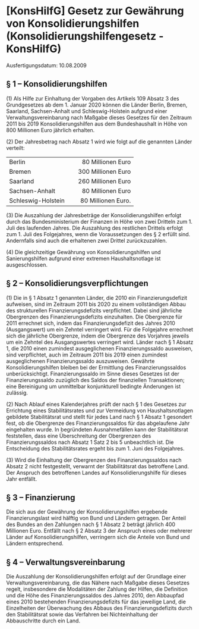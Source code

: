 # [KonsHilfG] Gesetz zur Gewährung von Konsolidierungshilfen  (Konsolidierungshilfengesetz - KonsHilfG)

Ausfertigungsdatum: 10.08.2009

 

## § 1 – Konsolidierungshilfen

(1) Als Hilfe zur Einhaltung der Vorgaben des Artikels 109 Absatz 3 des Grundgesetzes ab dem 1. Januar 2020 können die Länder Berlin, Bremen, Saarland, Sachsen-Anhalt und Schleswig-Holstein aufgrund einer Verwaltungsvereinbarung nach Maßgabe dieses Gesetzes für den Zeitraum 2011 bis 2019 Konsolidierungshilfen aus dem Bundeshaushalt in Höhe von 800 Millionen Euro jährlich erhalten.

(2) Der Jahresbetrag nach Absatz 1 wird wie folgt auf die genannten Länder verteilt:  
  

|                    |     |                    |
|:-------------------|:----|-------------------:|
| Berlin             |     |  80 Millionen Euro |
| Bremen             |     | 300 Millionen Euro |
| Saarland           |     | 260 Millionen Euro |
| Sachsen-Anhalt     |     |  80 Millionen Euro |
| Schleswig-Holstein |     | 80 Millionen Euro. |

(3) Die Auszahlung der Jahresbeträge der Konsolidierungshilfen erfolgt durch das Bundesministerium der Finanzen in Höhe von zwei Dritteln zum 1. Juli des laufenden Jahres. Die Auszahlung des restlichen Drittels erfolgt zum 1. Juli des Folgejahres, wenn die Voraussetzungen des § 2 erfüllt sind. Andernfalls sind auch die erhaltenen zwei Drittel zurückzuzahlen.

(4) Die gleichzeitige Gewährung von Konsolidierungshilfen und Sanierungshilfen aufgrund einer extremen Haushaltsnotlage ist ausgeschlossen.


## § 2 – Konsolidierungsverpflichtungen

(1) Die in § 1 Absatz 1 genannten Länder, die 2010 ein Finanzierungsdefizit aufweisen, sind im Zeitraum 2011 bis 2020 zu einem vollständigen Abbau des strukturellen Finanzierungsdefizits verpflichtet. Dabei sind jährliche Obergrenzen des Finanzierungsdefizits einzuhalten. Die Obergrenze für 2011 errechnet sich, indem das Finanzierungsdefizit des Jahres 2010 (Ausgangswert) um ein Zehntel verringert wird. Für die Folgejahre errechnet sich die jährliche Obergrenze, indem die Obergrenze des Vorjahres jeweils um ein Zehntel des Ausgangswertes verringert wird. Länder nach § 1 Absatz 1, die 2010 einen zumindest ausgeglichenen Finanzierungssaldo ausweisen, sind verpflichtet, auch im Zeitraum 2011 bis 2019 einen zumindest ausgeglichenen Finanzierungssaldo auszuweisen. Gewährte Konsolidierungshilfen bleiben bei der Ermittlung des Finanzierungssaldos unberücksichtigt. Finanzierungssaldo im Sinne dieses Gesetzes ist der Finanzierungssaldo zuzüglich des Saldos der finanziellen Transaktionen; eine Bereinigung um unmittelbar konjunkturell bedingte Änderungen ist zulässig.

(2) Nach Ablauf eines Kalenderjahres prüft der nach § 1 des Gesetzes zur Errichtung eines Stabilitätsrates und zur Vermeidung von Haushaltsnotlagen gebildete Stabilitätsrat und stellt für jedes Land nach § 1 Absatz 1 gesondert fest, ob die Obergrenze des Finanzierungssaldos für das abgelaufene Jahr eingehalten wurde. In begründeten Ausnahmefällen kann der Stabilitätsrat feststellen, dass eine Überschreitung der Obergrenzen des Finanzierungssaldos nach Absatz 1 Satz 2 bis 5 unbeachtlich ist. Die Entscheidung des Stabilitätsrates ergeht bis zum 1. Juni des Folgejahres.

(3) Wird die Einhaltung der Obergrenzen des Finanzierungssaldos nach Absatz 2 nicht festgestellt, verwarnt der Stabilitätsrat das betroffene Land. Der Anspruch des betroffenen Landes auf Konsolidierungshilfe für dieses Jahr entfällt.


## § 3 – Finanzierung

Die sich aus der Gewährung der Konsolidierungshilfen ergebende Finanzierungslast wird hälftig von Bund und Ländern getragen. Der Anteil des Bundes an den Zahlungen nach § 1 Absatz 2 beträgt jährlich 400 Millionen Euro. Entfällt nach § 2 Absatz 3 der Anspruch eines oder mehrerer Länder auf Konsolidierungshilfen, verringern sich die Anteile von Bund und Ländern entsprechend.


## § 4 – Verwaltungsvereinbarung

Die Auszahlung der Konsolidierungshilfen erfolgt auf der Grundlage einer Verwaltungsvereinbarung, die das Nähere nach Maßgabe dieses Gesetzes regelt, insbesondere die Modalitäten der Zahlung der Hilfen, die Definition und die Höhe des Finanzierungssaldos des Jahres 2010, den Abbaupfad eines 2010 bestehenden Finanzierungsdefizits für das jeweilige Land, die Einzelheiten der Überwachung des Abbaus des Finanzierungsdefizits durch den Stabilitätsrat sowie das Verfahren bei Nichteinhaltung der Abbauschritte durch ein Land.
